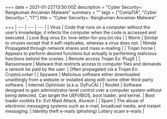 +++
date = 2021-01-22T13:50:00Z
description = "Cyber Security+: Rangkuman Ancaman Malware"
summary = ""
tags = ["CompTIA", "Cyber Security+", "IT"]
title = "Cyber Security+: Rangkuman Ancaman Malware"

+++
| --- | --- | --- |
| Virus | Code that runs on a computer without the user’s knowledge; it infects the computer when the code is accessed and executed. | Love Bug virus Ex: love-letter-for-you.txt.vbs |
| Worm | Similar to viruses except that it self-replicates, whereas a virus does not. | Nimda Propagated through network shares and mass e-mailing |
| Trojan horse | Appears to perform desired functions but actually is performing malicious functions behind the scenes. | Remote access Trojan Ex: PlugX |
| Ransomware | Malware that restricts access to computer files and demands a ransom be paid by the user. | Often propagated via a Trojan Ex: CryptoLocker |
| Spyware | Malicious software either downloaded unwittingly from a website or installed along with some other third-party software. | Internet Optimizer (a.k.a. DyFuCA) |
| Rootkit | Software designed to gain administrator-level control over a computer system without being detected. Can target the UEFI/BIOS, boot loader, and kernel. | Boot loader rootkits Ex: Evil Maid Attack, Alureon |
| Spam | The abuse of electronic messaging systems such as e-mail, broadcast media, and instant messaging. | Identity theft e-mails (phishing) Lottery scam e-mails |

